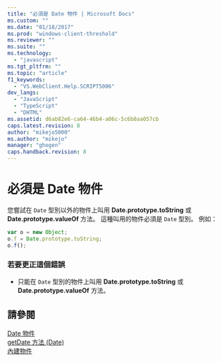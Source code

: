 ```yaml
---
title: "必須是 Date 物件 | Microsoft Docs"
ms.custom: ""
ms.date: "01/18/2017"
ms.prod: "windows-client-threshold"
ms.reviewer: ""
ms.suite: ""
ms.technology: 
  - "javascript"
ms.tgt_pltfrm: ""
ms.topic: "article"
f1_keywords: 
  - "VS.WebClient.Help.SCRIPT5006"
dev_langs: 
  - "JavaScript"
  - "TypeScript"
  - "DHTML"
ms.assetid: d6ab82e6-ca64-46b4-a06c-5c6b0aa057cb
caps.latest.revision: 8
author: "mikejo5000"
ms.author: "mikejo"
manager: "ghogen"
caps.handback.revision: 8
---
```

# 必須是 Date 物件
您嘗試在 `Date` 型別以外的物件上叫用 **Date.prototype.toString** 或 **Date.prototype.valueOf** 方法。  這種叫用的物件必須是 `Date` 型別。  例如：  
  
```javascript  
var o = new Object;  
o.f = Date.prototype.toString;  
o.f();  
```  
  
### 若要更正這個錯誤  
  
-   只能在 `Date` 型別的物件上叫用 **Date.prototype.toString** 或 **Date.prototype.valueOf** 方法。  
  
## 請參閱  
 [Date 物件](../../javascript/reference/date-object-javascript.md)   
 [getDate 方法 \(Date\)](../../javascript/reference/getdate-method-date-javascript.md)   
 [內建物件](../../javascript/intrinsic-objects-javascript.md)